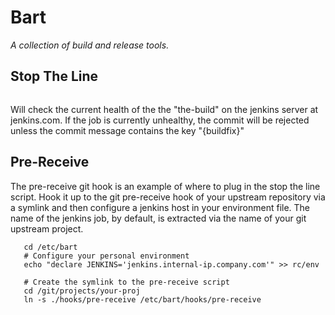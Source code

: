 Bart
====

*A collection of build and release tools.*

Stop The Line
-------------

```./hooks/fail-if-job-unhealthy.php --domain jenkins.com --job the-build "A short commit message"
```

Will check the current health of the the "the-build" on the jenkins server
at jenkins.com. If the job is currently unhealthy, the commit will be rejected
unless the commit message contains the key "{buildfix}"



Pre-Receive
-----------

The pre-receive git hook is an example of where to plug in the stop the line
script. Hook it up to the git pre-receive hook of your upstream repository via
a symlink and then configure a jenkins host in your environment file. The name
of the jenkins job, by default, is extracted via the name of your git upstream
project.

```
   cd /etc/bart
   # Configure your personal environment
   echo "declare JENKINS='jenkins.internal-ip.company.com'" >> rc/env

   # Create the symlink to the pre-receive script
   cd /git/projects/your-proj
   ln -s ./hooks/pre-receive /etc/bart/hooks/pre-receive
```

